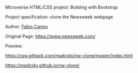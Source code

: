 Microverse HTML/CSS project: Building with Bootstrap

Project specification: clone the Newsweek webpage

Author: <a href="https://github.com/madcido">Fabio Carmo</a>

Original Page: https://www.newsweek.com/

Preview:

https://raw.githack.com/madcido/nw-clone/master/index.html

https://madcido.github.io/nw-clone/
